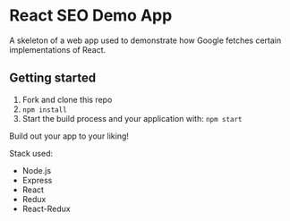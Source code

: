 # React SEO Demo App

A skeleton of a web app used to demonstrate how Google fetches certain implementations of React.

## Getting started

1. Fork and clone this repo
2. `npm install`
3. Start the build process and your application with: `npm start`

Build out your app to your liking!

Stack used:
- Node.js
- Express
- React
- Redux
- React-Redux